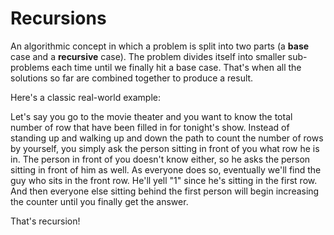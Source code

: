 # Recursions

An algorithmic concept in which a problem is split into two parts (a **base** case and a **recursive** case). The problem divides itself into smaller sub-problems each time until we finally hit a base case. That's when all the solutions so far are combined together to produce a result.

Here's a classic real-world example:

Let's say you go to the movie theater and you want to know the total number of row that have been filled in for tonight's show. Instead of standing up and walking up and down the path to count the number of rows by yourself, you simply ask the person sitting in front of you what row he is in. The person in front of you doesn't know either, so he asks the person sitting in front of him as well. As everyone does so, eventually we'll find the guy who sits in the front row. He'll yell "1" since he's sitting in the first row. And then everyone else sitting behind the first person will begin increasing the counter until you finally get the answer.

That's recursion!